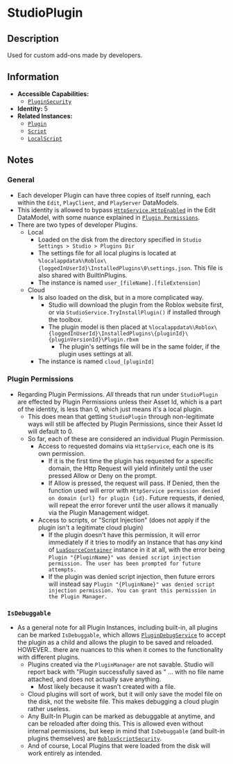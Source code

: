 # StudioPlugin

## Description
Used for custom add-ons made by developers.

## Information
- **Accessible Capabilities:**
  - [`PluginSecurity`](../Capabilities/1%20-%20PluginSecurity.md)
- **Identity:** 5
- **Related Instances:**
  - [`Plugin`](https://create.roblox.com/docs/reference/engine/classes/Plugin)
  - [`Script`](https://create.roblox.com/docs/reference/engine/classes/Script)
  - [`LocalScript`](https://create.roblox.com/docs/reference/engine/classes/LocalScript)

## Notes
  ### General
  - Each developer Plugin can have three copies of itself running, each within the `Edit`, `PlayClient`, and `PlayServer` DataModels.
  - This identity is allowed to bypass [`HttpService.HttpEnabled`](https://create.roblox.com/docs/reference/engine/classes/HttpService#HttpEnabled) in the Edit DataModel, with some nuance explained in [`Plugin Permissions`](05%20-%20StudioPlugin.md#plugin-permissions).
  - There are two types of developer Plugins.
    - Local
      - Loaded on the disk from the directory specified in `Studio Settings > Studio > Plugins Dir`
      - The settings file for all local plugins is located at `%localappdata%\Roblox\{loggedInUserId}\InstalledPlugins\0\settings.json`. This file is also shared with BuiltInPlugins.
      - The instance is named `user_[fileName].[fileExtension]`
    - Cloud
      - Is also loaded on the disk, but in a more complicated way.
        - Studio will download the plugin from the Roblox website first, or via `StudioService.TryInstallPlugin()` if installed through the toolbox.
        - The plugin model is then placed at `%localappdata%\Roblox\{loggedInUserId}\InstalledPlugins\{pluginId}\{pluginVersionId}\Plugin.rbxm`
          - The plugin's settings file will be in the same folder, if the plugin uses settings at all.
      - The instance is named `cloud_[pluginId]`
  ### Plugin Permissions
  - Regarding Plugin Permissions. *All* threads that run under `StudioPlugin` are effected by Plugin Permissions unless their Asset Id, which is a part of the identity, is less than 0, which just means it's a local plugin.
    - This does mean that getting `StudioPlugin` through non-legitimate ways will still be affected by Plugin Permissions, since their Asset Id will default to 0.
    - So far, each of these are considered an individual Plugin Permission.
      - Access to requested domains via `HttpService`, each one is its own permission.
        - If it is the first time the plugin has requested for a specific domain, the Http Request will yield infinitely until the user pressed Allow or Deny on the prompt.
        - If Allow is pressed, the request will pass. If Denied, then the function used will error with `HttpService permission denied on domain {url} for plugin {id}.` Future requests, if denied, will repeat the error forever until the user allows it manually via the Plugin Management widget.
      - Access to scripts, or "Script Injection" (does not apply if the plugin isn't a legitimate cloud plugin)
        - If the plugin doesn't have this permission, it will error immediately if it tries to modify an Instance that has *any* kind of [`LuaSourceContainer`](https://create.roblox.com/docs/reference/engine/classes/LuaSourceContainer) instance in it at all, with the error being `Plugin "{PluginName}" was denied script injection permission. The user has been prompted for future attempts.`
        - If the plugin was denied script injection, then future errors will instead say `Plugin "{PluginName}" was denied script injection permission. You can grant this permission in the Plugin Manager.`
  ### `IsDebuggable`
  - As a general note for all Plugin Instances, including built-in, all plugins can be marked `IsDebuggable`, which allows [`PluginDebugService`](https://create.roblox.com/docs/reference/engine/classes/PluginDebugService) to accept the plugin as a child and allows the plugin to be saved and reloaded. HOWEVER.. there are nuances to this when it comes to the functionality with different plugins.
    - Plugins created via the `PluginManager` are not savable. Studio will report back with "Plugin successfully saved as " ... with no file name attached, and does not actually save anything.
      - Most likely because it wasn't created with a file.
    - Cloud plugins will sort of work, but it will only save the model file on the disk, not the website file. This makes debugging a cloud plugin rather useless. 
    - Any Built-In Plugin can be marked as debuggable at anytime, and can be reloaded after doing this. This is allowed even without internal permissions, but keep in mind that `IsDebuggable` (and built-in plugins themselves) are [`RobloxScriptSecurity`](../Capabilities/5%20-%20RobloxScriptSecurity.md).
    - And of course, Local Plugins that were loaded from the disk will work entirely as intended.

